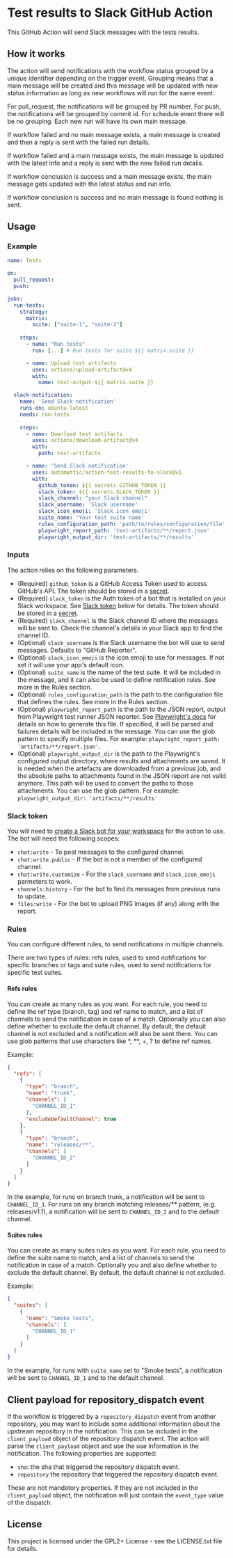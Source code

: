 # Test results to Slack GitHub Action

This GitHub Action will send Slack messages with the tests results.

## How it works

The action will send notifications with the workflow status grouped by a unique identifier depending on the trigger event. Grouping means that a main message will be created and this message will be updated with new status information as long as new workflows will run for the same event.

For pull_request, the notifications will be grouped by PR number.
For push, the notifications will be grouped by commit id.
For schedule event there will be no grouping. Each new run will have its own main message. 

If workflow failed and no main message exists, a main message is created and then a reply is sent with the failed run details.

If workflow failed and a main message exists, the main message is updated with the latest info and a reply is sent with the new failed run details.

If workflow conclusion is success and a main message exists, the main message gets updated with the latest status and run info.

If workflow conclusion is success and no main message is found nothing is sent.


## Usage

### Example

```yml
name: Tests

on:
  pull_request:
  push:

jobs:
  run-tests:
    strategy:
      matrix:
        suite: ["suite-1", "suite-2"]
  
    steps:
      - name: "Run tests"
        run: [...] # Run tests for suite ${{ matrix.suite }}

      - name: Upload test artifacts
        uses: actions/upload-artifact@v4
        with:
          name: test-output-${{ matrix.suite }}

  slack-notification:
    name: 'Send Slack notification'
    runs-on: ubuntu-latest
    needs: run-tests
  
    steps:
      - name: Download test artifacts
        uses: actions/download-artifact@v4
        with:
          path: test-artifacts

      - name: 'Send Slack notification'
        uses: automattic/action-test-results-to-slack@v1
        with:
          github_token: ${{ secrets.GITHUB_TOKEN }}
          slack_token: ${{ secrets.SLACK_TOKEN }}
          slack_channel: "your Slack channel"
          slack_username: 'Slack username'
          slack_icon_emoji: 'Slack icon emoji'
          suite_name: 'Your test suite name'
          rules_configuration_path: 'path/to/rules/configuration/file'
          playwright_report_path: 'test-artifacts/**/report.json'
          playwright_output_dir: 'test-artifacts/**/results'
```

### Inputs

The action relies on the following parameters.

- (Required) `github_token` is a GitHub Access Token used to access GitHub's API. The token should be stored in a [secret](https://docs.github.com/en/actions/security-for-github-actions/security-guides/using-secrets-in-github-actions#creating-secrets-for-a-repository).
- (Required) `slack_token` is the Auth token of a bot that is installed on your Slack workspace. See [Slack token](#slack-token) below for details. The token should be stored in a [secret](https://docs.github.com/en/actions/security-for-github-actions/security-guides/using-secrets-in-github-actions#creating-secrets-for-a-repository).
- (Required) `slack_channel` is the Slack channel ID where the messages will be sent to. Check the channel's details in your Slack app to find the channel ID.
- (Optional) `slack_username` is the Slack username the bot will use to send messages. Defaults to "GitHub Reporter".
- (Optional) `slack_icon_emoji` is the icon emoji to use for messages. If not set it will use your app's default icon.
- (Optional) `suite_name` is the name of the test suite. It will be included in the message, and it can also be used to define notification rules. See more in the Rules section.
- (Optional) `rules_configuration_path` is the path to the configuration file that defines the rules. See more in the Rules section.
- (Optional) `playwright_report_path` is the path to the JSON report, output from Playwright test runner JSON reporter. See [Playwright's docs](https://playwright.dev/docs/test-reporters#json-reporter) for details on how to generate this file. If specified, it will be parsed and failures details will be included in the message. You can use the glob pattern to specify multiple files. For example: `playwright_report_path: 'artifacts/**/report.json'`.
- (Optional) `playwright_output_dir` is the path to the Playwright's configured output directory, where results and attachments are saved. It is needed when the artefacts are downloaded from a previous job, and the absolute paths to attachments found in the JSON report are not valid anymore. This path will be used to convert the paths to those attachments. You can use the glob pattern. For example: `playwright_output_dir: 'artifacts/**/results'`

### Slack token

You will need to [create a Slack bot for your workspace](https://slack.com/intl/en-hu/help/articles/115005265703-Create-a-bot-for-your-workspace) for the action to use. The bot will need the following scopes:

- `chat:write` - To post messages to the configured channel.
- `chat:write.public` - If the bot is not a member of the configured channel.
- `chat:write.customize` - For the `slack_username` and `slack_icon_emoji` parmeters to work.
- `channels:history` - For the bot to find its messages from previous runs to update.
- `files:write` - For the bot to upload PNG images (if any) along with the report.

### Rules

You can configure different rules, to send notifications in multiple channels.

There are two types of rules: refs rules, used to send notifications for specific branches or tags and suite rules, used to send notifications for specific test suites.

#### Refs rules

You can create as many rules as you want. For each rule, you need to define the ref type (branch, tag) and ref name to match, and a list of channels to send the notification in case of a match. Optionally you can also define whether to exclude the default channel. By default, the default channel is not excluded and a notification will also be sent there. You can use glob patterns that use characters like *, **, +, ? to define ref names.

Example:

```json
{
  "refs": [
	{
	  "type": "branch",
	  "name": "trunk",
	  "channels": [
		"CHANNEL_ID_1"
	  ],
	  "excludeDefaultChannel": true
	},
	{
	  "type": "branch",
	  "name": "releases/**",
	  "channels": [
		"CHANNEL_ID_2"
	  ]
	}
  ]
}
```

In the example, for runs on branch trunk, a notification will be sent to `CHANNEL_ID_1`. For runs on any branch matching releases/** pattern, (e.g. releases/v1.1), a notification will be sent to `CHANNEL_ID_2` and to the default channel.

#### Suites rules

You can create as many suites rules as you want. For each rule, you need to define the suite name to match, and a list of channels to send the notification in case of a match. Optionally you and also define whether to exclude the default channel. By default, the default channel is not excluded.

Example:

```json
{
  "suites": [
	{
	  "name": "Smoke tests",
	  "channels": [
		"CHANNEL_ID_1"
	  ]
	}
  ]
}
```

In the example, for runs with `suite_name` set to "Smoke tests", a notification will be sent to `CHANNEL_ID_1` and to the default channel.

## Client payload for repository_dispatch event
 If the workflow is triggered by a `repository_dispatch` event from another repository, you may want to include some additional information about the upstream repository in the notification. This can be included in the `client_payload` object of the repository dispatch event. The action will parse the `client_payload` object and use the use information in the notification. The following properties are supported:
- `sha`: the sha that triggered the repository dispatch event.
- `repository` the repository that triggered the repository dispatch event.

These are not mandatory properties. If they are not included in the `client_payload` object, the notification will just contain the `event_type` value of the dispatch.

## License

This project is licensed under the GPL2+ License - see the LICENSE.txt file for details.
